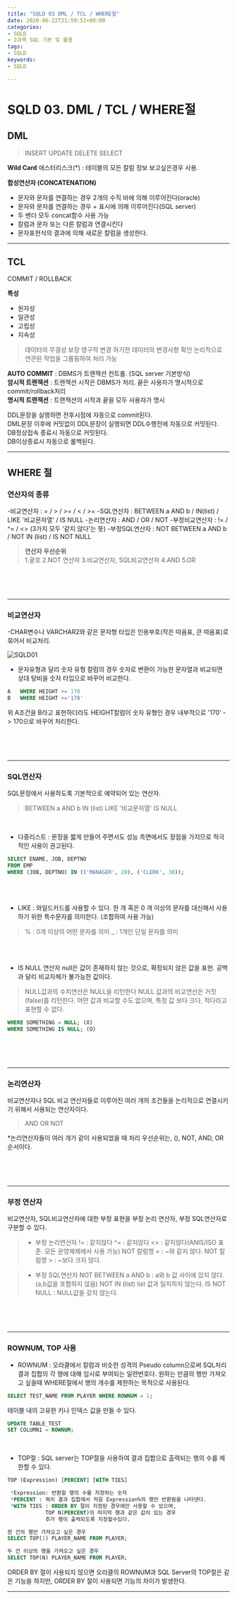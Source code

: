 ```yaml
---
title: "SQLD 03 DML / TCL / WHERE절"
date: 2020-06-22T21:59:51+09:00
categories:
- SQLD
- 2과목 SQL 기본 및 활용
tags:
- SQLD
keywords:
- SQLD

---
```


<!--more-->

# SQLD 03. DML / TCL / WHERE절


## DML

>INSERT
>UPDATE
>DELETE
>SELECT

**Wild Card**
애스터리스크(*) : 테이블의 모든 칼럼 정보 보고싶은경우 사용.   

**합성연산자 (CONCATENATION)**   
- 문자와 문자를 연결하는 경우 2개의 수직 바에 의해 이루어진다(oracle)   
- 문자와 문자를 연결하는 경우 + 표시에 의해 이루어진다(SQL server)
- 두 벤더 모두 concat함수 사용 가능
- 칼럼과 문자 또는 다른 칼럼과 연결시킨다
- 문자표현식의 결과에 의해 새로운 칼럼을 생성한다.


----------------

## TCL

COMMIT / ROLLBACK

**특성**
- 원자성
- 일관성
- 고립성
- 지속성

> 데이터의 무결성 보장
> 영구적 변경 하기전 데이터의 변경사항 확인
> 논리적으로 연관된 작업을 그룹핑하여 처리 가능

**AUTO COMMIT** : DBMS가 트랜잭션 컨트롤. (SQL server 기본방식)   
**암시적 트랜잭션** : 트랜잭션 시작은 DBMS가 처리. 끝은 사용자가 명시적으로 commit/rollback처리   
**명시적 트랜잭션** : 트랜잭션의 시작과 끝을 모두 사용자가 명시    

DDL문장을 실행하면 전후시점에 자동으로 commit된다.   
DML문장 이후에 커밋없이 DDL문장이 실행되면 DDL수행전에 자동으로 커밋된다.   
DB정상접속 종료시 자동으로 커밋된다.   
DB이상종료시 자동으로 롤백된다.   

----------------

## WHERE 절


### 연산자의 종류   
-비교연산자 : = / > / >= / < / >=
-SQL연산자 : BETWEEN a AND b / IN(list) / LIKE '비교문자열' / IS NULL
-논리연산자 : AND / OR / NOT
-부정비교연산자 : != / ^= / <>  (3가지 모두 '같지 않다'는 뜻)
-부정SQL연산자 : NOT BETWEEN a AND b / NOT IN (list) / IS NOT NULL  

>**연산자 우선순위**   
> 1.괄호
> 2.NOT 연산자
> 3.비교연산자, SQL비교연산자
> 4.AND
> 5.OR

<br/>
<br/>
<br/>

----------------

### 비교연산자

-CHAR변수나 VARCHAR2와 같은 문자형 타입은 인용부호(작은 따옴표, 큰 따옴표)로 묶어서 비교처리.   

![SQLD01](https://user-images.githubusercontent.com/28701069/85293419-44e4c380-b4d8-11ea-8fe1-2ccc18fe63e5.jpg)


- 문자유형과 달리 숫자 유형 칼럼의 경우 숫자로 변환이 가능한 문자열과 비교되면 상대 탕비을 숫자 타입으로 바꾸어 비교한다.
```SQL
A   WHERE HEIGHT >= 170 
B   WHERE HEIGHT >='170'
```
위 A조건을 B라고 표현하더라도 HEIGHT칼럼이 숫자 유형인 경우 내부적으로 '170' -> 170으로 바꾸어 처리한다.

<br/>
<br/>
<br/>

----------------

### SQL연산자

SQL문장에서 사용하도록 기본적으로 예약되어 있는 연산자.

> BETWEEN a AND b
> IN (list)
> LIKE '비교문자열'
> IS NULL

<br/>

- 다중리스트   : 문장을 짧게 만들어 주면서도 성능 측면에서도 장점을 가지므로 적극적인 사용이 권고된다.   
```SQL
SELECT ENAME, JOB, DEPTNO
FROM EMP
WHERE (JOB, DEPTNO) IN (('MANAGER', 20), ('CLERK', 30));
```
<br/>
<br/>

- LIKE : 와일드카드를 사용할 수 있다. 한 개 혹은 0 개 이상의 문자를 대신해서 사용하기 위한 특수문자를 의미한다. (조합하여 사용 가능)   
> % : 0개 이상의 어떤 문자를 의미
> _ : 1개인 단일 문자를 의미

<br/>
<br/>

- IS NULL 연산자
null은 값이 존재하지 않는 것으로, 확정되지 않은 값을 표현. 공백과 달리 비교자체가 불가능한 값이다. 

> NULL값과의 수치연산은 NULL을 리턴한다
> NULL 값과의 비교연산은 거짓(false)를 리턴한다.
> 어떤 값과 비교할 수도 없으며, 특정 값 보다 크다, 적다라고 표현할 수 없다.

```SQL
WHERE SOMETHING = NULL; (X)
WHERE SOMETHING IS NULL; (O)
```

<br/>
<br/>
<br/>

----------------

### 논리연산자
비교연산자나 SQL 비교 연산자들로 이루어진 여러 개의 조건들을 논리적으로 연결시키기 위해서 사용되는 연산자이다.
> AND
> OR
> NOT

*논리연산자들이 여러 개가 같이 사용되었을 때 처리 우선순위는, (), NOT, AND, OR 순서이다.

<br/>
<br/>
<br/>

----------------

### 부정 연산자
비교연산자, SQL비교연산자에 대한 부정 표현을 부정 논리 연산자, 부정 SQL연산자로 구분할 수 있다.

>- 부정 논리연산자
>!= : 같지않다
>^=  : 같지않다
><> : 같지않다(ANIS/ISO 표준. 모든 운영체제에서 사용 가능)
>NOT 칼럼명 = : ~와 같지 않다.
>NOT 칼럼명 > : ~보다 크지 않다.

>- 부정 SQL연산자
>NOT BETWEEN a AND b : a와 b 값 사이에 있지 않다. (a,b값을 포함하지 않음)
>NOT IN (list) list 값과 일치하지 않는다.
>IS NOT NULL : NULL값을 갖지 않는다.

<br/>
<br/>
<br/>

----------------

### ROWNUM, TOP 사용
- ROWNUM : 오라클에서 칼럼과 비슷한 성격의 Pseudo column으로써 SQL처리결과 집합의 각 행에 대해 임시로 부여되는 일련번호다. 원하는 만큼의 행만 가져오고 싶을때 WHERE절에서 행의 개수를 제한하는 목적으로 사용된다. 
```SQL
SELECT TEST_NAME FROM PLAYER WHERE ROWNUM = 1;
```

테이블 내의 고유한 키나 인덱스 값을 만들 수 있다.
```SQL
UPDATE TABLE_TEST
SET COLUMN1 = ROWNUM;
```

<br/>

- TOP절 : SQL server는 TOP절을 사용하여 결과 집합으로 출력되는 행의 수를 제한할 수 있다.
```SQL
TOP (Expression) [PERCENT] [WITH TIES]

 *Expression: 반환할 행의 수를 지정하는 숫자
 *PERCENT : 쿼리 결과 집합에서 처음 Expression%의 행만 반환됨을 나타낸다.
 *WITH TIES : ORDER BY 절이 지정된 경우에만 사용할 수 있으며, 
            TOP N(PERCENT)의 마지막 행과 같은 값이 있는 경우 
            추가 행이 출력되도록 지정할수있다.

한 건의 행만 가져오고 싶은 경우
SELECT TOP(1) PLAYER_NAME FROM PLAYER;

두 건 이상의 행을 가져오고 싶은 경우
SELECT TOP(N) PLAYER_NAME FROM PLAYER;

```  

ORDER BY 절이 사용되지 않으면 오라클의 ROWNUM과 SQL Server의 TOP절은 같은 기능을 하지만, ORDER BY 절이 사용되면 기능의 차이가 발생한다.
***